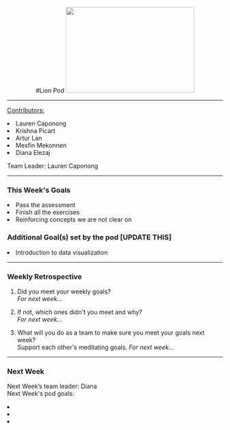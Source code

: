 <center>
#Lion Pod
<img src="http://images6.fanpop.com/image/photos/36100000/Lion-cubs-image-lion-cubs-36139556-2000-1333.jpg" width="300px" height="200px">
</center>

<hr>


<u>Contributors:</u>


<li>Lauren Caponong
<li>Krishna Picart
<li>Artur Lan
<li>Mesfin Mekonnen
<li>Diana Elezaj

Team Leader: Lauren Caponong

<hr>

<h3>This Week's Goals</h3>

<li>Pass the assessment
<li>Finish all the exercises
<li>Reinforcing concepts we are not clear on

<h3>Additional Goal(s) set by the pod [UPDATE THIS]</h3>

<li>Introduction to data visualization

<hr>

<h3>Weekly Retrospective</h3>

1. Did you meet your weekly goals? <br>
<i>For next week...</i>

2. If not, which ones didn't you meet and why? <br>
<i>For next week...</i>


3. What will you do as a team to make sure you meet your goals next week? <br>
Support each other's meditating goals.
<i>For next week...</i>

<hr>

<h3>Next Week</h3>

Next Week’s team leader: Diana <br>
Next Week's pod goals:
<li>
<li>
<li>
